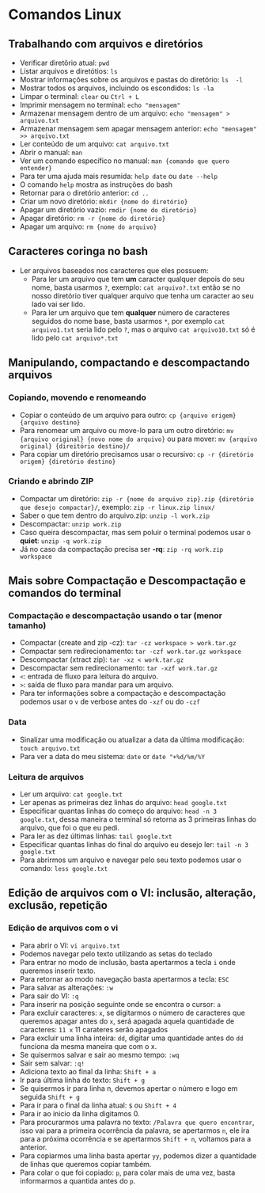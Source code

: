 # Comandos Linux

## Trabalhando com arquivos e diretórios
- Verificar diretõrio atual: `pwd`
- Listar arquivos e diretótios: `ls`
- Mostrar informações sobre os arquivos e pastas do diretório: `ls  -l`
- Mostrar todos os arquivos, incluindo os escondidos: `ls -la`
- Limpar o terminal: `clear` ou `Ctrl + L`
- Imprimir mensagem no terminal: `echo "mensagem"`
- Armazenar mensagem dentro de um arquivo: `echo "mensagem" > arquivo.txt`
- Armazenar mensagem sem apagar mensagem anterior: `echo "mensagem" >> arquivo.txt`
- Ler conteúdo de um arquivo: `cat arquivo.txt`
- Abrir o manual: `man`
- Ver um comando específico no manual: `man {comando que quero entender}`
- Para ter uma ajuda mais resumida: `help date` ou `date --help`
- O comando `help` mostra as instruções do bash
- Retornar para o diretório anterior: `cd ..`
- Criar um novo diretório: `mkdir {nome do diretório}`
- Apagar um diretório vazio: `rmdir {nome do diretório}`
- Apagar diretório: `rm -r {nome do diretório}`
- Apagar um arquivo: `rm {nome do arquivo}`

## Caracteres coringa no bash
- Ler arquivos baseados nos caracteres que eles possuem:
    - Para ler um arquivo que tem **um** caracter qualquer depois do seu nome, basta usarmos `?`, exemplo: `cat arquivo?.txt` então se no nosso diretório tiver qualquer arquivo que tenha um caracter ao seu lado vai ser lido.
    - Para ler um arquivo que tem **qualquer** número de caracteres seguidos do nome base, basta usarmos `*`, por exemplo `cat arquivo1.txt` seria lido pelo `?`, mas o arquivo `cat arquivo10.txt` só é lido pelo `cat arquivo*.txt` 

## Manipulando, compactando e descompactando arquivos
### Copiando, movendo e renomeando
- Copiar o conteúdo de um arquivo para outro: `cp {arquivo origem} {arquivo destino}`
- Para renomear um arquivo ou move-lo para um outro diretório: `mv {arquivo original} {novo nome do arquivo}` ou para mover: `mv {arquivo original} {direitório destino}/`
- Para copiar um diretório precisamos usar o recursivo: `cp -r {diretório origem} {diretório destino}`

### Criando e abrindo ZIP
- Compactar um diretório: `zip -r {nome do arquivo zip}.zip {diretório que desejo compactar}/`, exemplo: `zip -r linux.zip linux/`
- Saber o que tem dentro do arquivo.zip: `unzip -l work.zip`
- Descompactar: `unzip work.zip`
- Caso queira descompactar, mas sem poluir o terminal podemos usar o **quiet**: `unzip -q work.zip`
- Já no caso da compactação precisa ser **-rq**: `zip -rq work.zip workspace`

## Mais sobre Compactação e Descompactação e comandos do terminal
### Compactação e descompactação usando o tar (menor tamanho)
- Compactar (create and zip -cz): `tar -cz workspace > work.tar.gz`
- Compactar sem redirecionamento: `tar -czf work.tar.gz workspace`
- Descompactar (xtract zip): `tar -xz < work.tar.gz`
- Descompactar sem redirecionamento: `tar -xzf work.tar.gz`
- `<`: entrada de fluxo para leitura do arquivo.
- `>`: saída de fluxo para mandar para um arquivo.
- Para ter informações sobre a compactação e descompactação podemos usar o `v` de verbose antes do `-xzf` ou do `-czf`
### Data
- Sinalizar uma modificação ou atualizar a data da última modificação: `touch arquivo.txt`
- Para ver a data do meu sistema: `date` or `date "+%d/%m/%Y`

### Leitura de arquivos

- Ler um arquivo: `cat google.txt`
- Ler apenas as primeiras dez linhas do arquivo: `head google.txt`
- Especificar quantas linhas do começo do arquivo: `head -n 3 google.txt`, dessa maneira o terminal só retorna as 3 primeiras linhas do arquivo, que foi o que eu pedi.
- Para ler as dez últimas linhas: `tail google.txt`
- Especificar quantas linhas do final do arquivo eu desejo ler: `tail -n 3 google.txt`
- Para abrirmos um arquivo e navegar pelo seu texto podemos usar o comando: `less google.txt`

## Edição de arquivos com o VI: inclusão, alteração, exclusão, repetição

### Edição de arquivos com o vi

- Para abrir o VI: `vi arquivo.txt`
- Podemos navegar pelo texto utilizando as setas do teclado
- Para entrar no modo de inclusão, basta apertarmos a tecla `i` onde queremos inserir texto.
- Para retornar ao modo navegação basta apertarmos a tecla: `ESC`
- Para salvar as alterações: `:w`
- Para sair do VI: `:q`
- Para inserir na posição seguinte onde se encontra o cursor: `a`
- Para excluir caracteres: `x`, se digitarmos o número de caracteres que queremos apagar antes do `x`, será apagada aquela quantidade de caracteres: `11 x` 11 carateres serão apagados
- Para excluir uma linha inteira: `dd`, digitar uma quantidade antes do `dd` funciona da mesma maneira que com o x.
- Se quisermos salvar e sair ao mesmo tempo: `:wq`
- Sair sem salvar: `:q!`
- Adiciona texto ao final da linha: `Shift + a`
- Ir para última linha do texto: `Shift + g`
- Se quisermos ir para linha n, devemos apertar o número e logo em seguida `Shift + g`
- Para ir para o final da linha atual: `$` ou `Shift + 4`
- Para ir ao inicio da linha digitamos 0.
- Para procurarmos uma palavra no texto: `/Palavra que quero encontrar`, isso vai para a primeira ocorrência da palavra, se apertarmos `n`, ele ira para a próxima ocorrência e se apertarmos `Shift + n`, voltamos para a anterior.
- Para copiarmos uma linha basta apertar `yy`, podemos dizer a quantidade de linhas que queremos copiar também.
- Para colar o que foi copiado: `p`, para colar mais de uma vez, basta informarmos a quantida antes do `p`.


